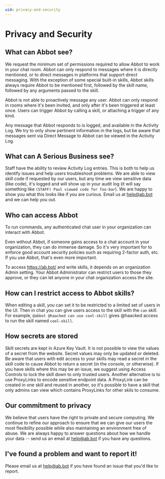 ```yaml
---
uid: privacy-and-security
---
```


# Privacy and Security

## What can Abbot see?

We request the minimum set of permissions required to allow Abbot to work in your chat room. Abbot can only respond to messages where it is directly mentioned, or to direct messages in platforms that support direct messaging. With the exception of some special built-in skills, Abbot skills always require Abbot to be mentioned first, followed by the skill name, followed by any arguments passed to the skill.

Abbot is not able to proactively message any user. Abbot can only respond in rooms where it's been invited, and only after it's been triggered at least once. Users can trigger Abbot by calling a skill, or attaching a trigger of any kind.

Any message that Abbot responds to is logged, and available in the Activity Log. We try to only show pertinent information in the logs, but be aware that messages sent via Direct Message to Abbot can be viewed in the Activity Log.

## What can A Serious Business see?

Staff have the ability to review Activity Log entries. This is both to help us identify issues and help users troubleshoot problems. We are able to view skill code if requested by our users, but any time we view sensitive data (like code), it's logged and will show up in your audit log (it will say something like `(STAFF) Paul viewed code for foo-bar`). We are happy to show you what this looks like if you are curious. Email us at [help@ab.bot](mailto:help@ab.bot) and we can help you out.

## Who can access Abbot

To run commands, any authenticated chat user in your organization can interact with Abbot.

Even without Abbot, if someone gains access to a chat account in your organization, they can do immense damage. So it's very important for to enforce good account security policies such as requiring 2-factor auth, etc. If you use Abbot, that's even more important.

To access https://ab.bot/ and write skills, it depends on an organization Admin setting. Your Abbot Administrator can restrict users to those they approve, or they can let anyone in your chat organization access the site.

## How can I restrict access to Abbot skills?

When editing a skill, you can set it to be restricted to a limited set of users in the UI. Then in chat you can give users access to the skill with the `can` skill. For example, `@abbot @haacked can use cool-skill` gives @haacked access to run the skill named `cool-skill`.

## How secrets are stored

Skill secrets are kept in Azure Key Vault. It is not possible to view the values of a secret from the website. Secret values may only be updated or deleted. Be aware that users with edit access to your skills may read a secret in the skill code to cause Abbot to return a secret (in the console, or otherwise). If you have skills where this may be an issue, we suggest using Access Controls to lock the skill down to only trusted users. Another alternative is to use ProxyLinks to encode sensitive endpoint data. A ProxyLink can be created in one skill and reused in another, so it's possible to have a skill that only admins can view which contains ProxyLinks for other skils to consume.

## Our commitment to privacy

We believe that users have the right to private and secure computing. We continue to refine our approach to ensure that we can give our users the most flexibility possible while also maintaining an environment free of abuse. We are always happy to answer questions about how we handle your data -- send us an email at [help@ab.bot](help@ab.bot) if you have any questions.

## I've found a problem and want to report it! 

Please email us at [help@ab.bot](help@ab.bot) if you have found an issue that you'd like to report. 
